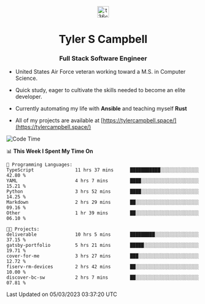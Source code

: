 <p align="center">
<a href="https://www.linkedin.com/in/t36campbell" target="blank"><img align="center" src="https://ik.imagekit.io/t36campbell/Portfolio/linkedin.png.original_m8bbGgPh6.png" alt="t36campbell" height="30" width="30" /></a>
</p>
<h1 align="center">Tyler S Campbell</h1>
<h3 align="center">Full Stack Software Engineer</h3>

* United States Air Force veteran working toward a M.S. in Computer Science.

* Quick study, eager to cultivate the skills needed to become an elite developer.

* Currently automating my life with **Ansible** and teaching myself **Rust**

* All of my projects are available at [https://tylercampbell.space/](https://tylercampbell.space/)

<!--START_SECTION:waka-->
![Code Time](http://img.shields.io/badge/Code%20Time-2%2C234%20hrs%2027%20mins-blue)

📊 **This Week I Spent My Time On** 

```text
💬 Programming Languages: 
TypeScript               11 hrs 37 mins      ███████████░░░░░░░░░░░░░░   42.80 % 
YAML                     4 hrs 7 mins        ████░░░░░░░░░░░░░░░░░░░░░   15.21 % 
Python                   3 hrs 52 mins       ████░░░░░░░░░░░░░░░░░░░░░   14.25 % 
Markdown                 2 hrs 29 mins       ██░░░░░░░░░░░░░░░░░░░░░░░   09.16 % 
Other                    1 hr 39 mins        ██░░░░░░░░░░░░░░░░░░░░░░░   06.10 % 

🐱‍💻 Projects: 
deliverable              10 hrs 5 mins       █████████░░░░░░░░░░░░░░░░   37.15 % 
gatsby-portfolio         5 hrs 21 mins       █████░░░░░░░░░░░░░░░░░░░░   19.71 % 
cover-for-me             3 hrs 27 mins       ███░░░░░░░░░░░░░░░░░░░░░░   12.72 % 
fiserv-rm-devices        2 hrs 42 mins       ██░░░░░░░░░░░░░░░░░░░░░░░   10.00 % 
discover-bc-sw           2 hrs 7 mins        ██░░░░░░░░░░░░░░░░░░░░░░░   07.81 % 
```


 Last Updated on 05/03/2023 03:37:20 UTC
<!--END_SECTION:waka-->

